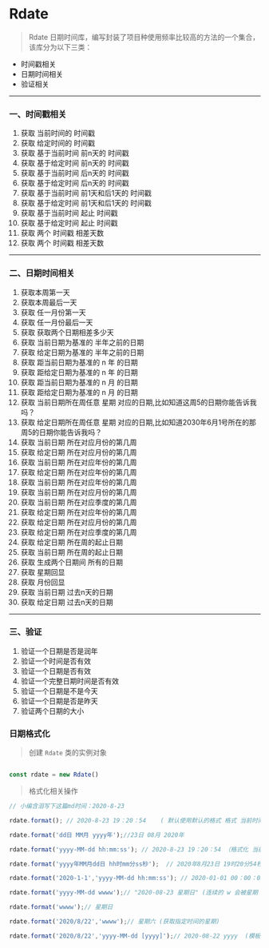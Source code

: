 
# Rdate

> Rdate 日期时间库，编写封装了项目种使用频率比较高的方法的一个集合，该库分为以下三类：

+ 时间戳相关
+ 日期时间相关
+ 验证相关

---
### 一、时间戳相关
1. 获取 当前时间的 时间戳
2. 获取 给定时间的 时间戳
3. 获取 基于当前时间 前n天的 时间戳
4. 获取 基于给定时间 前n天的 时间戳
5. 获取 基于当前时间 后n天的 时间戳
6. 获取 基于给定时间 后n天的 时间戳
7. 获取 基于当前时间 前1天和后1天的 时间戳
8. 获取 基于给定时间 前1天和后1天的 时间戳
9. 获取 基于当前时间 起止 时间戳
10. 获取 基于给定时间 起止 时间戳
11. 获取 两个 时间戳 相差天数
12. 获取 两个 时间戳 相差天数
---
### 二、日期时间相关
1. 获取本周第一天
2. 获取本周最后一天
3. 获取 任一月份第一天
4. 获取 任一月份最后一天
5. 获取 获取两个日期相差多少天
6. 获取 当前日期为基准的 半年之前的日期
7. 获取 给定日期为基准的 半年之前的日期
8. 获取 距当前日期为基准的 n 年 的日期
9. 获取 距给定日期为基准的 n 年 的日期
10. 获取 距当前日期为基准的 n 月 的日期
11. 获取 距给定日期为基准的 n 月 的日期
12. 获取 当前日期所在周任意 星期 对应的日期,比如知道这周5的日期你能告诉我吗？
13. 获取 给定日期所在周任意 星期 对应的日期,比如知道2030年6月1号所在的那周5的日期你能告诉我吗？
14. 获取 当前日期 所在对应月份的第几周
15. 获取 给定日期 所在对应月份的第几周
16. 获取 当前日期 所在对应年份的第几周
17. 获取 给定日期 所在对应年份的第几周
18. 获取 当前日期 所在对应年份的第几周
19. 获取 当前日期 所在对应月份的第几周
20. 获取 当前日期 所在对应季度的第几周
21. 获取 给定日期 所在对应年份的第几周
22. 获取 给定日期 所在对应月份的第几周
23. 获取 给定日期 所在对应季度的第几周
24. 获取 给定日期 所在周的起止日期
25. 获取 当前日期 所在周的起止日期
26. 获取 生成两个日期间 所有的日期
27. 获取 星期回显
28. 获取 月份回显
29. 获取 当前日期 过去n天的日期
30. 获取 给定日期 过去n天的日期
---
### 三、验证
1. 验证一个日期是否是润年
2. 验证一个时间是否有效
3. 验证一个日期是否有效
4. 验证一个完整日期时间是否有效
5. 验证一个日期是不是今天
6. 验证一个日期是否是昨天
7. 验证两个日期的大小


### 日期格式化

> 创建 `Rdate` 类的实例对象

```js

const rdate = new Rdate()

```

> 格式化相关操作

```js
// 小编含泪写下这篇md时间：2020-8-23

rdate.format(); // 2020-8-23 19：20：54    ( 默认使用默认的格式 格式 当前时间 )

rdate.format('dd日 MM月 yyyy年');//23日 08月 2020年

rdate.format('yyyy-MM-dd hh:mm:ss'); // 2020-8-23 19：20：54 （格式化 当前时间）

rdate.format('yyyy年MM月dd日 hh时mm分ss秒');  // 2020年8月23日 19时20分54秒 （自定义格式）

rdate.format('2020-1-1','yyyy-MM-dd hh:mm:ss'); // 2020-01-01 00：00：00 （格式化 指定时间）

rdate.format('yyyy-MM-dd wwww');// "2020-08-23 星期日" (连续的 w 会被星期 替换 )

rdate.format('wwww');// 星期日

rdate.format('2020/8/22','wwww');// 星期六 (获取指定时间的星期)

rdate.format('2020/8/22','yyyy-MM-dd [yyyy]');// 2020-08-22 yyyy  (模板 [ ])

```
